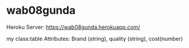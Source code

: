 # wab08gunda
Heroku Server: https://wab08gunda.herokuapp.com/

my class:table  Attributes: Brand (string), quality (string), cost(number)